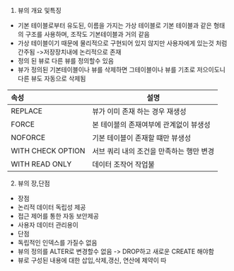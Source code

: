 1) 뷰의 개요  및특징
- 기본 테이블로부터 유도된, 이름을 가지는 가상 테이블로 기본 테이블과 같은 형태의 구조를 사용하며, 조작도 기본테이블과 거의 같음
- 가상 테이블이기 때문에 물리적으로 구현되어 있지 않지만 사용자에게 있는것 처럼 간주됨 ->저장장치내에 논리적으로 존재
- 정의 된 뷰로 다른 뷰를 정의할수 있음
- 뷰가 정의된 기본테이블이나 뷰를 삭제하면 그테이블이나 뷰를 기초로 저으이도니 다른 뷰도 자동으로 삭제됨


| 속성                | 설명                      |
| :---------------- | ----------------------- |
| REPLACE           | 뷰가 이미 존재 하는 경우 재생성      |
| FORCE             | 본 테이블의 존재여부에 관계없이 뷰생성   |
| NOFORCE           | 기본 테이블이 존재할 떄만 뷰생성      |
| WITH CHECK OPTION | 서브 쿼리 내의 조건을 만족하는 행만 변경 |
| WITH READ ONLY    | 데이터 조작어 작업불             |
 2) 뷰의 장,단점
  - 장점
  - 논리적 데이터 독립성 제공
  - 접근 제어를 통한 자동 보안제공
  - 사용자 데이터 관리용이
- 단점
- 독립적인 인덱스를 가질수 없음
- 뷰의 정의를 ALTER로 변경할수 없음 -> DROP하고 새로운 CREATE 해야함
- 뷰로 구성된 내용에 대한 삽입,삭제,갱신, 연산에 제약이 따